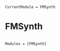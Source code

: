```@meta
CurrentModule = FMSynth
```

# FMSynth

```@index
```

```@autodocs
Modules = [FMSynth]
```
